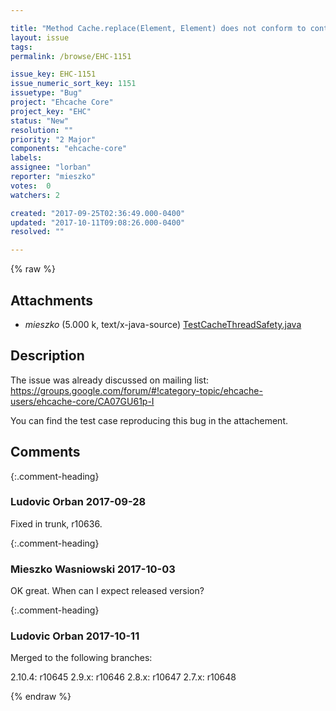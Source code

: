 ```yaml
---

title: "Method Cache.replace(Element, Element) does not conform to contract if used with LocalTransactionStore"
layout: issue
tags: 
permalink: /browse/EHC-1151

issue_key: EHC-1151
issue_numeric_sort_key: 1151
issuetype: "Bug"
project: "Ehcache Core"
project_key: "EHC"
status: "New"
resolution: ""
priority: "2 Major"
components: "ehcache-core"
labels: 
assignee: "lorban"
reporter: "mieszko"
votes:  0
watchers: 2

created: "2017-09-25T02:36:49.000-0400"
updated: "2017-10-11T09:08:26.000-0400"
resolved: ""

---
```




{% raw %}


## Attachments
  
* <em>mieszko</em> (5.000 k, text/x-java-source) [TestCacheThreadSafety.java](/attachments/EHC/EHC-1151/TestCacheThreadSafety.java)
  



## Description

<div markdown="1" class="description">

The issue was already discussed on mailing list:
https://groups.google.com/forum/#!category-topic/ehcache-users/ehcache-core/CA07GU61p-I

You can find the test case reproducing this bug in the attachement.

</div>

## Comments


{:.comment-heading}
### **Ludovic Orban** <span class="date">2017-09-28</span>

<div markdown="1" class="comment">

Fixed in trunk, r10636.

</div>


{:.comment-heading}
### **Mieszko Wasniowski** <span class="date">2017-10-03</span>

<div markdown="1" class="comment">

OK great. When can I expect released version?

</div>


{:.comment-heading}
### **Ludovic Orban** <span class="date">2017-10-11</span>

<div markdown="1" class="comment">

Merged to the following branches:

2.10.4: r10645
 2.9.x: r10646
 2.8.x: r10647
 2.7.x: r10648


</div>



{% endraw %}
